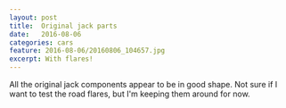 ```yaml
---
layout: post
title:  Original jack parts
date:   2016-08-06
categories: cars
feature: 2016-08-06/20160806_104657.jpg
excerpt: With flares!
---
```


All the original jack components appear to be in good shape.  Not sure if I want to test the road flares, but I'm keeping them around for now.  